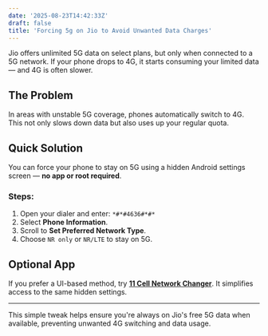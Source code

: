 ```yaml
---
date: '2025-08-23T14:42:33Z'
draft: false
title: 'Forcing 5g on Jio to Avoid Unwanted Data Charges'
---
```

Jio offers unlimited 5G data on select plans, but only when connected to a 5G network. If your phone drops to 4G, it starts consuming your limited data — and 4G is often slower.

## The Problem

In areas with unstable 5G coverage, phones automatically switch to 4G. This not only slows down data but also uses up your regular quota.

## Quick Solution

You can force your phone to stay on 5G using a hidden Android settings screen — **no app or root required**.

### Steps:

1. Open your dialer and enter: `*#*#4636#*#*`
2. Select **Phone Information**.
3. Scroll to **Set Preferred Network Type**.
4. Choose `NR only` or `NR/LTE` to stay on 5G.

## Optional App

If you prefer a UI-based method, try **[11 Cell Network Changer](https://codeberg.org/Tre_brock/11-Cell-Network-Changer)**. It simplifies access to the same hidden settings.

---

This simple tweak helps ensure you're always on Jio's free 5G data when available, preventing unwanted 4G switching and data usage.

